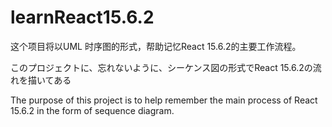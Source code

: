 # learnReact15.6.2
这个项目将以UML 时序图的形式，帮助记忆React 15.6.2的主要工作流程。

このプロジェクトに、忘れないように、シーケンス図の形式でReact 15.6.2の流れを描いてある

The purpose of this project is to help remember the main process of React 15.6.2 in the form of sequence diagram.
